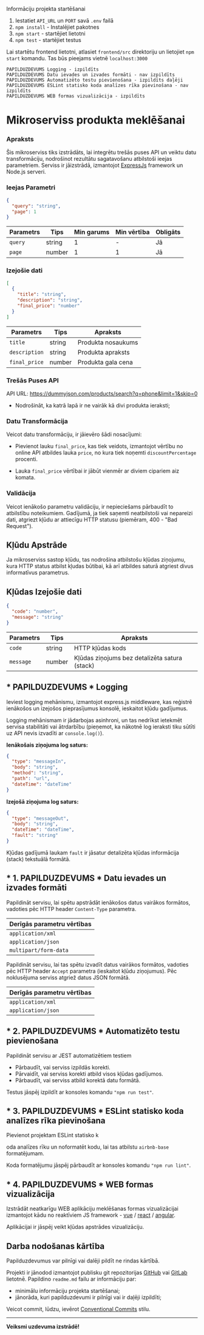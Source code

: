 Informāciju projekta startēšanai

1. Iestatiet `API_URL` un `PORT` savā `.env` failā
2. `npm install` - Instalējiet pakotnes
3. `npm start` - startējiet lietotni
4. `npm test` - startējiet testus

Lai startētu frontend lietotni, atlasiet `frontend/src` direktoriju un lietojiet `npm start` komandu. 
Tas būs pieejams vietnē `localhost:3000`

    PAPILDUZDEVUMS Logging - izpildīts
    PAPILDUZDEVUMS Datu ievades un izvades formāti - nav izpildīts
    PAPILDUZDEVUMS Automatizēto testu pievienošana - izpildīts daļēji
    PAPILDUZDEVUMS ESLint statisko koda analīzes rīka pievinošana - nav izpildīts
    PAPILDUZDEVUMS WEB formas vizualizācija - izpildīts


# Mikroserviss produkta meklēšanai

### Apraksts

Šis mikroserviss tiks izstrādāts, lai integrētu trešās puses API un veiktu datu transformāciju, nodrošinot rezultātu sagatavošanu atbilstoši ieejas parametriem. Serviss ir jāizstrādā, izmantojot [ExpressJs](https://expressjs.com/) framework un Node.js serveri.

### Ieejas Parametri

```json
{
  "query": "string",
  "page": 1
}
```

| Parametrs | Tips   | Min garums | Min vērtība | Obligāts |
| --------- | ------ | ---------- | ----------- | -------- |
| `query`   | string | 1          | -           | Jā       |
| `page`    | number | 1          | 1           | Jā       |

### Izejošie dati

```json
[
  {
    "title": "string",
    "description": "string",
    "final_price": "number"
  }
]
```

| Parametrs     | Tips   | Apraksts           |
| ------------- | ------ | ------------------ |
| `title`       | string | Produkta nosaukums |
| `description` | string | Produkta apraksts  |
| `final_price` | number | Produkta gala cena |

### Trešās Puses API

API URL: https://dummyjson.com/products/search?q=phone&limit=1&skip=0

- Nodrošināt, ka katrā lapā ir ne vairāk kā divi produkta ieraksti;

### Datu Transformācija

Veicot datu transformāciju, ir jāievēro šādi nosacījumi:

- Pievienot lauku `final_price`, kas tiek veidots, izmantojot vērtību no online API atbildes lauka `price`, no kura tiek noņemti `discountPercentage` procenti.

- Lauka `final_price` vērtībai ir jābūt vienmēr ar diviem cipariem aiz komata.

### Validācija

Veicot ienākošo parametru validāciju, ir nepieciešams pārbaudīt to atbilstību noteikumiem. Gadījumā, ja tiek saņemti neatbilstoši vai nepareizi dati, atgriezt kļūdu ar attiecīgu HTTP statusu (piemēram, 400 - "Bad Request").

## Kļūdu Apstrāde

Ja mikroserviss sastop kļūdu, tas nodrošina atbilstošu kļūdas ziņojumu, kura HTTP status atbilst kļudas būtibai, kā arī atbildes saturā atgriest divus informatīvus parametrus.

## Kļūdas Izejošie dati

```json
{
  "code": "number",
  "message": "string"
}
```

| Parametrs | Tips   | Apraksts                                      |
| --------- | ------ | --------------------------------------------- |
| `code`    | string | HTTP kļūdas kods                              |
| `message` | number | Kļūdas ziņojums bez detalizēta satura (stack) |

## \* PAPILDUZDEVUMS \* Logging

Ieviest logging mehānismu, izmantojot express.js middleware, kas reģistrē ienākošos un izejošos pieprasījumus konsolē, ieskaitot kļūdu gadījumus.

Logging mehānismam ir jādarbojas asinhroni, un tas nedrīkst ietekmēt servisa stabilitāti vai ātrdarbību (pieņemot, ka nākotnē log ieraksti tiku sūtīti uz API nevis izvadīti ar `console.log()`).

**Ienākošais ziņojuma log saturs:**

```json
{
  "type": "messageIn",
  "body": "string",
  "method": "string",
  "path": "url",
  "dateTime": "dateTime"
}
```

**Izejošā ziņojuma log saturs:**

```json
{
  "type": "messageOut",
  "body": "string",
  "dateTime": "dateTime",
  "fault": "string"
}
```

Kļūdas gadījumā laukam `fault` ir jāsatur detalizēta kļūdas informācija (stack) tekstuālā formātā.

## \* 1. PAPILDUZDEVUMS \* Datu ievades un izvades formāti

Papildināt servisu, lai spētu apstrādāt ienākošos datus vairākos formātos, vadoties pēc HTTP header `Content-Type` parametra.

| Derīgās parametru vērtības |
| -------------------------- |
| `application/xml`          |
| `application/json`         |
| `multipart/form-data`      |

Papildināt servisu, lai tas spētu izvadīt datus vairākos formātos, vadoties pēc HTTP header `Accept` parametra (ieskaitot kļūdu ziņojumus). Pēc noklusējuma serviss atgriež datus JSON formātā.

| Derīgās parametru vērtības |
| -------------------------- |
| `application/xml`          |
| `application/json`         |

## \* 2. PAPILDUZDEVUMS \* Automatizēto testu pievienošana

Papildināt servisu ar JEST automatizētiem testiem

- Pārbaudīt, vai serviss izpildās korekti.
- Pārvaidīt, vai serviss korekti atbild visos kļūdas gadījumos.
- Pārbaudīt, vai serviss atbild korektā datu formātā.

Testus jāspēj izpildīt ar konsoles komandu `"npm run test"`.

## \* 3. PAPILDUZDEVUMS \* ESLint statisko koda analīzes rīka pievinošana

Pievienot projektam ESLint statisko k

oda analīzes rīku un noformatēt kodu, lai tas atbilstu `airbnb-base` formatējumam.

Koda formatējumu jāspēj pārbaudīt ar konsoles komandu `"npm run lint"`.

## \* 4. PAPILDUZDEVUMS \* WEB formas vizualizācija

Izstrādāt neatkarīgu WEB aplikāciju meklēšanas formas vizualizācijai izmantojot kādu no reaktīviem JS framework - [vue](https://vuejs.org/) / [react](https://react.dev/) / [angular](https://angularjs.org/).

Aplikācijai ir jāspēj veikt kļūdas apstrādes vizualizāciju.

## Darba nodošanas kārtība

Papilduzdevumus var pilnīgi vai dalēji pildīt ne rindas kārtībā.

Projekti ir jānodod izmantojot publisku git repozitorijas [GitHub](https://github.com/) vai [GitLab](https://gitlab.com/) lietotnē. Papildino `readme.md` failu ar informāciju par:

- minimālu informāciju projekta startēšanai;
- jānorāda, kuri papilduzdevumi ir pilnīgi vai ir daļēji izpildīti;

Veicot commit, lūdzu, ievērot [Conventional Commits](https://www.conventionalcommits.org/en/v1.0.0/) stilu.

---

**Veiksmi uzdevuma izstrādē!**